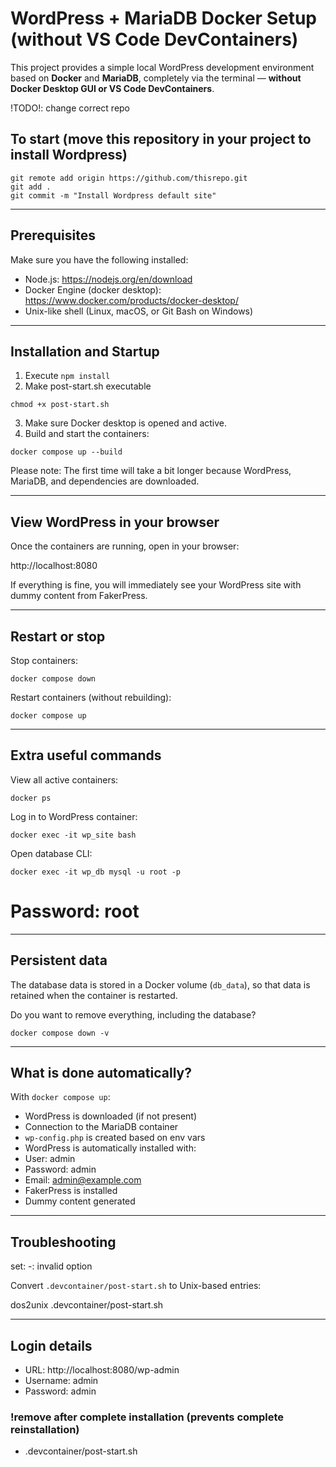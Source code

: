 # WordPress + MariaDB Docker Setup (without VS Code DevContainers)

This project provides a simple local WordPress development environment based on **Docker** and **MariaDB**, completely via the terminal — **without Docker Desktop GUI or VS Code DevContainers**.

!TODO!: change correct repo

## To start (move this repository in your project to install Wordpress)
```git
git remote add origin https://github.com/thisrepo.git
git add .
git commit -m "Install Wordpress default site"
```
---

## Prerequisites

Make sure you have the following installed:
- Node.js: https://nodejs.org/en/download
- Docker Engine (docker desktop): https://www.docker.com/products/docker-desktop/
- Unix-like shell (Linux, macOS, or Git Bash on Windows)

---

## Installation and Startup
1. Execute `npm install`
2. Make post-start.sh executable
```git
chmod +x post-start.sh
```
3. Make sure Docker desktop is opened and active.
4. Build and start the containers:
```git
docker compose up --build
```
Please note: The first time will take a bit longer because WordPress, MariaDB, and dependencies are downloaded.

---

## View WordPress in your browser

Once the containers are running, open in your browser:

http://localhost:8080

If everything is fine, you will immediately see your WordPress site with dummy content from FakerPress.

---

## Restart or stop

Stop containers:
```git
docker compose down
```
Restart containers (without rebuilding):
```git
docker compose up
```
---

## Extra useful commands

View all active containers:
```git
docker ps
```
Log in to WordPress container:
```git
docker exec -it wp_site bash
```
Open database CLI:
```git
docker exec -it wp_db mysql -u root -p
```
# Password: root

---

## Persistent data

The database data is stored in a Docker volume (`db_data`), so that data is retained when the container is restarted.

Do you want to remove everything, including the database?
```git
docker compose down -v
```
---

## What is done automatically?

With `docker compose up`:

- WordPress is downloaded (if not present)
- Connection to the MariaDB container
- `wp-config.php` is created based on env vars
- WordPress is automatically installed with:
- User: admin
- Password: admin
- Email: admin@example.com
- FakerPress is installed
- Dummy content generated

---

## Troubleshooting

set: -: invalid option

Convert `.devcontainer/post-start.sh` to Unix-based entries:

dos2unix .devcontainer/post-start.sh

---

## Login details

- URL: http://localhost:8080/wp-admin
- Username: admin
- Password: admin

### !remove after complete installation (prevents complete reinstallation)

- .devcontainer/post-start.sh